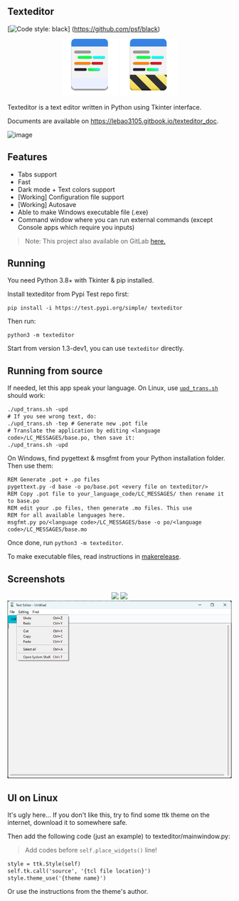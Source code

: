 ## Texteditor
[![Code style: black](https://img.shields.io/badge/code%20style-black-000000.svg)]
(https://github.com/psf/black)
<div align="center">
    <img src="texteditor/icons/texteditor.png">
    <img src="texteditor/icons/texteditor.Devel.png">
</div>

Texteditor is a text editor written in Python using Tkinter interface.

Documents are available on https://lebao3105.gitbook.io/texteditor_doc.

![image](https://user-images.githubusercontent.com/77564176/166142583-5fe685a1-21a4-44e1-8088-73ca27e0b04a.png)

## Features
* Tabs support
* Fast
* Dark mode + Text colors support
* [Working] Configuration file support
* [Working] Autosave
* Able to make Windows executable file (.exe)
* Command window where you can run external commands (except Console apps which require you inputs)

> Note: This project also available on GitLab [here.](https://gitlab.com/lebao3105/texteditor_tk)

## Running
You need Python 3.8+ with Tkinter & pip installed.

Install texteditor from Pypi Test repo first:
```
pip install -i https://test.pypi.org/simple/ texteditor
```

Then run:
```
python3 -m texteditor
```

Start from version 1.3-dev1, you can use ```texteditor``` directly.

## Running from source
If needed, let this app speak your language. On Linux, use [```upd_trans.sh```](upd_trans.sh) should work:
```
./upd_trans.sh -upd
# If you see wrong text, do:
./upd_trans.sh -tep # Generate new .pot file
# Translate the application by editing <language code>/LC_MESSAGES/base.po, then save it:
./upd_trans.sh -upd
```

On Windows, find pygettext & msgfmt from your Python installation folder. Then use them:
```
REM Generate .pot + .po files
pygettext.py -d base -o po/base.pot <every file on texteditor/>
REM Copy .pot file to your_language_code/LC_MESSAGES/ then rename it to base.po
REM edit your .po files, then generate .mo files. This use 
REM for all available languages here.
msgfmt.py po/<language code>/LC_MESSAGES/base -o po/<language code>/LC_MESSAGES/base.mo
```

Once done, run ```python3 -m texteditor```.

To make executable files, read instructions in [makerelease](makerelease/).

## Screenshots
<div align="center">
    <img id="image" src="https://user-images.githubusercontent.com/77564176/166142604-791a81ca-4f4c-47db-b037-b5525c7cf313.png">
    <img id="image" src="https://user-images.githubusercontent.com/77564176/169689858-a131cd42-1d6d-4d2a-976d-7daef4fab5ac.png">
    <img id="image" src="image.png">
</div>

## UI on Linux
It's ugly here... If you don't like this, try to find some ttk theme on the internet, download it to somewhere safe.

Then add the following code (just an example) to texteditor/mainwindow.py:

> Add codes before ```self.place_widgets()``` line!
```
style = ttk.Style(self)
self.tk.call('source', '{tcl file location}')
style.theme_use('{theme name}')
```

Or use the instructions from the theme's author.
